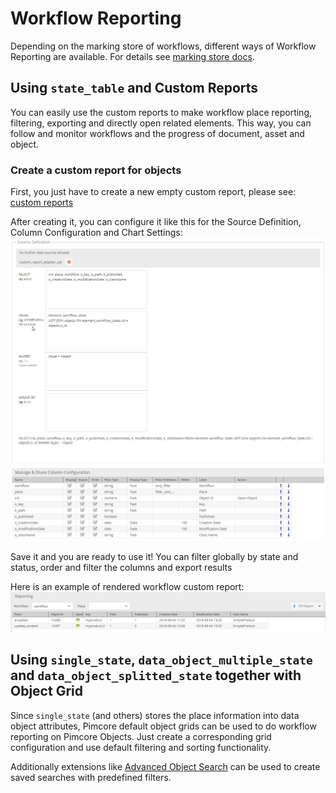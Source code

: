 # Workflow Reporting

Depending on the marking store of workflows, different ways of Workflow Reporting are available. For details see 
[marking store docs](./02_Marking_Stores.md). 


## Using `state_table` and Custom Reports

You can easily use the custom reports to make workflow place reporting, filtering, exporting and directly open related elements.
This way, you can follow and monitor workflows and the progress of document, asset and object.

### Create a custom report for objects

First, you just have to create a new empty custom report, please see:
[custom reports](../18_Tools_and_Features/29_Custom_Reports.md)

After creating it, you can configure it like this for the Source Definition, Column Configuration and Chart Settings:
![Source Definition](../img/workflow-report-source-definition.png)

Save it and you are ready to use it!
You can filter globally by state and status, order and filter the columns and export results

Here is an example of rendered workflow custom report:
![Rendered workflow custom report](../img/workflow-report-result.png)


## Using `single_state`, `data_object_multiple_state` and `data_object_splitted_state` together with Object Grid

Since `single_state` (and others) stores the place information into data object attributes, Pimcore default
object grids can be used to do workflow reporting on Pimcore Objects. 
Just create a corresponding grid configuration and use default filtering and sorting functionality. 

Additionally extensions like [Advanced Object Search](https://github.com/pimcore/advanced-object-search) can be used to 
create saved searches with predefined filters. 

 